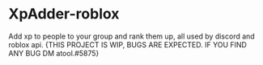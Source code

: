 # XpAdder-roblox
Add xp to people to your group and rank them up, all used by discord and roblox api. {THIS PROJECT IS WIP, BUGS ARE EXPECTED. IF YOU FIND ANY BUG DM atool.#5875}
